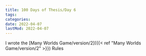 ```yaml
---
title: 100 Days of Thesis/Day 6
tags:
categories:
date: 2022-04-07
lastMod: 2022-04-07
---
```

I wrote the [Many Worlds Game/version/2]({{< ref "Many Worlds Game/version/2" >}}) Rules
